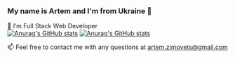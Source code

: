 ### My name is Artem and I'm from Ukraine 👋
👯  I’m Full Stack Web Developer <br />
[![Anurag's GitHub stats](https://github-readme-stats.vercel.app/api?username=artemzimovets&show_icons=true&theme=dracula&hide=contribs,prs)](https://github.com/artemzimovets)
[![Anurag's GitHub stats](https://github-readme-stats.vercel.app/api?username=artemzimovets)](https://github.com/artemzimovets)

📫  Feel free to contact me with any questions at artem.zimovets@gmail.com  <br />

